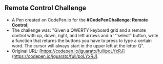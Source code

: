 ## Remote Control Challenge

* A Pen created on CodePen.io for the <strong>#CodePenChallenge: Remote Control</strong>;
* The challenge was: "Given a QWERTY keyboard grid and a remote control with up, down, right, and left arrows and a '“'select” button, write a function that returns the buttons you have to press to type a certain word. The cursor will always start in the upper left at the letter Q".
* Original URL: [https://codepen.io/jguarato/full/poLYxRJ](https://codepen.io/jguarato/full/poLYxRJ).